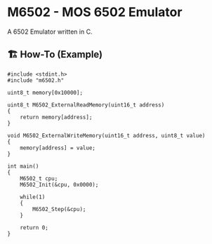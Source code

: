 # M6502 - MOS 6502 Emulator

A 6502 Emulator written in C.

## 🏗️ How-To (Example)


```
#include <stdint.h>
#include "m6502.h"

uint8_t memory[0x10000];

uint8_t M6502_ExternalReadMemory(uint16_t address)
{
    return memory[address];
}

void M6502_ExternalWriteMemory(uint16_t address, uint8_t value)
{
    memory[address] = value;
}

int main()
{
    M6502_t cpu;
    M6502_Init(&cpu, 0x0000);

    while(1)
    {
        M6502_Step(&cpu);
    }

    return 0;
}

```